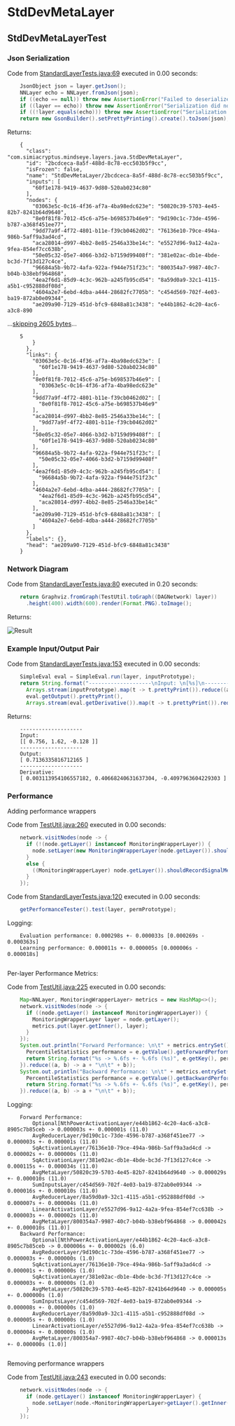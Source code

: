 # StdDevMetaLayer
## StdDevMetaLayerTest
### Json Serialization
Code from [StandardLayerTests.java:69](../../../../../../../src/main/java/com/simiacryptus/mindseye/test/StandardLayerTests.java#L69) executed in 0.00 seconds: 
```java
    JsonObject json = layer.getJson();
    NNLayer echo = NNLayer.fromJson(json);
    if ((echo == null)) throw new AssertionError("Failed to deserialize");
    if ((layer == echo)) throw new AssertionError("Serialization did not copy");
    if ((!layer.equals(echo))) throw new AssertionError("Serialization not equal");
    return new GsonBuilder().setPrettyPrinting().create().toJson(json);
```

Returns: 

```
    {
      "class": "com.simiacryptus.mindseye.layers.java.StdDevMetaLayer",
      "id": "2bcdceca-8a5f-488d-8c78-ecc503b5f9cc",
      "isFrozen": false,
      "name": "StdDevMetaLayer/2bcdceca-8a5f-488d-8c78-ecc503b5f9cc",
      "inputs": [
        "60f1e178-9419-4637-9d80-520ab0234c80"
      ],
      "nodes": {
        "03063e5c-0c16-4f36-af7a-4ba98edc623e": "50820c39-5703-4e45-82b7-8241b64d9640",
        "8e0f81f8-7012-45c6-a75e-b698537b46e9": "9d190c1c-73de-4596-b787-a368f451ee77",
        "9dd77a9f-4f72-4801-b11e-f39cb0462d02": "76136e10-79ce-494a-986b-5aff9a3ad4cd",
        "aca28014-d997-4bb2-8e85-2546a33be14c": "e5527d96-9a12-4a2a-9fea-854ef7cc638b",
        "50e05c32-05e7-4066-b3d2-b7159d99408f": "381e02ac-db1e-4bde-bc3d-7f13d127c4ce",
        "96684a5b-9b72-4afa-922a-f944e751f23c": "800354a7-9987-40c7-b04b-b38ebf964868",
        "4ea2f6d1-85d9-4c3c-962b-a245fb95cd54": "8a59d0a9-32c1-4115-a5b1-c952888df08d",
        "4604a2e7-6ebd-4dba-a444-28682fc7705b": "c454d569-702f-4e03-ba19-872ab0e09344",
        "ae209a90-7129-451d-bfc9-6848a81c3438": "e44b1862-4c20-4ac6-a3c8-890
```
...[skipping 2605 bytes](etc/107.txt)...
```
    5
        }
      },
      "links": {
        "03063e5c-0c16-4f36-af7a-4ba98edc623e": [
          "60f1e178-9419-4637-9d80-520ab0234c80"
        ],
        "8e0f81f8-7012-45c6-a75e-b698537b46e9": [
          "03063e5c-0c16-4f36-af7a-4ba98edc623e"
        ],
        "9dd77a9f-4f72-4801-b11e-f39cb0462d02": [
          "8e0f81f8-7012-45c6-a75e-b698537b46e9"
        ],
        "aca28014-d997-4bb2-8e85-2546a33be14c": [
          "9dd77a9f-4f72-4801-b11e-f39cb0462d02"
        ],
        "50e05c32-05e7-4066-b3d2-b7159d99408f": [
          "60f1e178-9419-4637-9d80-520ab0234c80"
        ],
        "96684a5b-9b72-4afa-922a-f944e751f23c": [
          "50e05c32-05e7-4066-b3d2-b7159d99408f"
        ],
        "4ea2f6d1-85d9-4c3c-962b-a245fb95cd54": [
          "96684a5b-9b72-4afa-922a-f944e751f23c"
        ],
        "4604a2e7-6ebd-4dba-a444-28682fc7705b": [
          "4ea2f6d1-85d9-4c3c-962b-a245fb95cd54",
          "aca28014-d997-4bb2-8e85-2546a33be14c"
        ],
        "ae209a90-7129-451d-bfc9-6848a81c3438": [
          "4604a2e7-6ebd-4dba-a444-28682fc7705b"
        ]
      },
      "labels": {},
      "head": "ae209a90-7129-451d-bfc9-6848a81c3438"
    }
```



### Network Diagram
Code from [StandardLayerTests.java:80](../../../../../../../src/main/java/com/simiacryptus/mindseye/test/StandardLayerTests.java#L80) executed in 0.20 seconds: 
```java
    return Graphviz.fromGraph(TestUtil.toGraph((DAGNetwork) layer))
      .height(400).width(600).render(Format.PNG).toImage();
```

Returns: 

![Result](etc/test.51.png)



### Example Input/Output Pair
Code from [StandardLayerTests.java:153](../../../../../../../src/main/java/com/simiacryptus/mindseye/test/StandardLayerTests.java#L153) executed in 0.00 seconds: 
```java
    SimpleEval eval = SimpleEval.run(layer, inputPrototype);
    return String.format("--------------------\nInput: \n[%s]\n--------------------\nOutput: \n%s\n--------------------\nDerivative: \n%s",
      Arrays.stream(inputPrototype).map(t -> t.prettyPrint()).reduce((a, b) -> a + ",\n" + b).get(),
      eval.getOutput().prettyPrint(),
      Arrays.stream(eval.getDerivative()).map(t -> t.prettyPrint()).reduce((a, b) -> a + ",\n" + b).get());
```

Returns: 

```
    --------------------
    Input: 
    [[ 0.756, 1.62, -0.128 ]]
    --------------------
    Output: 
    [ 0.7136335816712165 ]
    --------------------
    Derivative: 
    [ 0.003113954106557182, 0.40668240631637304, -0.4097963604229303 ]
```



### Performance
Adding performance wrappers

Code from [TestUtil.java:260](../../../../../../../src/main/java/com/simiacryptus/mindseye/test/TestUtil.java#L260) executed in 0.00 seconds: 
```java
    network.visitNodes(node -> {
      if (!(node.getLayer() instanceof MonitoringWrapperLayer)) {
        node.setLayer(new MonitoringWrapperLayer(node.getLayer()).shouldRecordSignalMetrics(false));
      }
      else {
        ((MonitoringWrapperLayer) node.getLayer()).shouldRecordSignalMetrics(false);
      }
    });
```

Code from [StandardLayerTests.java:120](../../../../../../../src/main/java/com/simiacryptus/mindseye/test/StandardLayerTests.java#L120) executed in 0.00 seconds: 
```java
    getPerformanceTester().test(layer, permPrototype);
```
Logging: 
```
    Evaluation performance: 0.000298s +- 0.000033s [0.000269s - 0.000363s]
    Learning performance: 0.000011s +- 0.000005s [0.000006s - 0.000018s]
    
```

Per-layer Performance Metrics:

Code from [TestUtil.java:225](../../../../../../../src/main/java/com/simiacryptus/mindseye/test/TestUtil.java#L225) executed in 0.00 seconds: 
```java
    Map<NNLayer, MonitoringWrapperLayer> metrics = new HashMap<>();
    network.visitNodes(node -> {
      if ((node.getLayer() instanceof MonitoringWrapperLayer)) {
        MonitoringWrapperLayer layer = node.getLayer();
        metrics.put(layer.getInner(), layer);
      }
    });
    System.out.println("Forward Performance: \n\t" + metrics.entrySet().stream().map(e -> {
      PercentileStatistics performance = e.getValue().getForwardPerformance();
      return String.format("%s -> %.6fs +- %.6fs (%s)", e.getKey(), performance.getMean(), performance.getStdDev(), performance.getCount());
    }).reduce((a, b) -> a + "\n\t" + b));
    System.out.println("Backward Performance: \n\t" + metrics.entrySet().stream().map(e -> {
      PercentileStatistics performance = e.getValue().getBackwardPerformance();
      return String.format("%s -> %.6fs +- %.6fs (%s)", e.getKey(), performance.getMean(), performance.getStdDev(), performance.getCount());
    }).reduce((a, b) -> a + "\n\t" + b));
```
Logging: 
```
    Forward Performance: 
    	Optional[NthPowerActivationLayer/e44b1862-4c20-4ac6-a3c8-8905c7b85ceb -> 0.000003s +- 0.000001s (11.0)
    	AvgReducerLayer/9d190c1c-73de-4596-b787-a368f451ee77 -> 0.000003s +- 0.000001s (11.0)
    	SqActivationLayer/76136e10-79ce-494a-986b-5aff9a3ad4cd -> 0.000002s +- 0.000000s (11.0)
    	SqActivationLayer/381e02ac-db1e-4bde-bc3d-7f13d127c4ce -> 0.000115s +- 0.000034s (11.0)
    	AvgMetaLayer/50820c39-5703-4e45-82b7-8241b64d9640 -> 0.000029s +- 0.000010s (11.0)
    	SumInputsLayer/c454d569-702f-4e03-ba19-872ab0e09344 -> 0.000016s +- 0.000010s (11.0)
    	AvgReducerLayer/8a59d0a9-32c1-4115-a5b1-c952888df08d -> 0.000007s +- 0.000004s (11.0)
    	LinearActivationLayer/e5527d96-9a12-4a2a-9fea-854ef7cc638b -> 0.000003s +- 0.000002s (11.0)
    	AvgMetaLayer/800354a7-9987-40c7-b04b-b38ebf964868 -> 0.000042s +- 0.000010s (11.0)]
    Backward Performance: 
    	Optional[NthPowerActivationLayer/e44b1862-4c20-4ac6-a3c8-8905c7b85ceb -> 0.000006s +- 0.000002s (6.0)
    	AvgReducerLayer/9d190c1c-73de-4596-b787-a368f451ee77 -> 0.000003s +- 0.000000s (1.0)
    	SqActivationLayer/76136e10-79ce-494a-986b-5aff9a3ad4cd -> 0.000001s +- 0.000000s (1.0)
    	SqActivationLayer/381e02ac-db1e-4bde-bc3d-7f13d127c4ce -> 0.000003s +- 0.000000s (1.0)
    	AvgMetaLayer/50820c39-5703-4e45-82b7-8241b64d9640 -> 0.000005s +- 0.000000s (1.0)
    	SumInputsLayer/c454d569-702f-4e03-ba19-872ab0e09344 -> 0.000008s +- 0.000000s (1.0)
    	AvgReducerLayer/8a59d0a9-32c1-4115-a5b1-c952888df08d -> 0.000005s +- 0.000000s (1.0)
    	LinearActivationLayer/e5527d96-9a12-4a2a-9fea-854ef7cc638b -> 0.000004s +- 0.000000s (1.0)
    	AvgMetaLayer/800354a7-9987-40c7-b04b-b38ebf964868 -> 0.000013s +- 0.000000s (1.0)]
    
```

Removing performance wrappers

Code from [TestUtil.java:243](../../../../../../../src/main/java/com/simiacryptus/mindseye/test/TestUtil.java#L243) executed in 0.00 seconds: 
```java
    network.visitNodes(node -> {
      if (node.getLayer() instanceof MonitoringWrapperLayer) {
        node.setLayer(node.<MonitoringWrapperLayer>getLayer().getInner());
      }
    });
```

